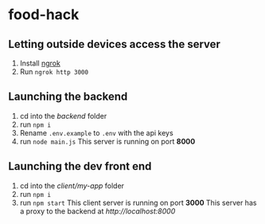 # food-hack

## Letting outside devices access the server
1. Install [ngrok](https://ngrok.com/download)
2. Run `ngrok http 3000`

## Launching the backend
1. cd into the *backend* folder
2. run `npm i`
3. Rename `.env.example` to `.env` with the api keys
4. run `node main.js`
This server is running on port **8000**


## Launching the dev front end
1. cd into the *client/my-app* folder
2. run `npm i`
3. run `npm start`
This client server is running on port **3000**
This server has a proxy to the backend at _http://localhost:8000_